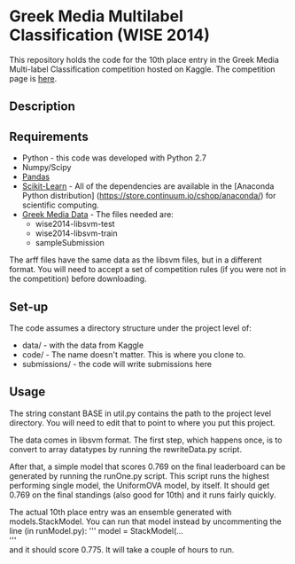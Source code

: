 # Greek Media Multilabel Classification (WISE 2014)
This repository holds the code for the 10th place entry in the 
Greek Media Multi-label Classification competition hosted on Kaggle.
The competition page is [here](https://www.kaggle.com/c/wise-2014).   
  
## Description


## Requirements
* Python - this code was developed with Python 2.7
* Numpy/Scipy
* [Pandas](http://pandas.pydata.org/)
* [Scikit-Learn](http://scikit-learn.org/stable/index.html) - 
All of the dependencies are available in the [Anaconda Python distribution]
(https://store.continuum.io/cshop/anaconda/) for scientific computing.
* [Greek Media Data](https://www.kaggle.com/c/wise-2014/data) - The files needed are: 
  * wise2014-libsvm-test
  * wise2014-libsvm-train
  * sampleSubmission

The arff files have the same data as the libsvm files, but in a different format.
You will need to accept a set of competition rules (if you were not in the competition) before 
downloading.

## Set-up
The code assumes a directory structure under the project level of:  

* data/ - with the data from Kaggle  
* code/ - The name doesn't matter. This is where you clone to. 
* submissions/ - the code will write submissions here 

## Usage
The string constant BASE in util.py contains the path to the project level directory.
You will need to edit that to point to where you put this project.   

The data comes in libsvm format. The first step, which happens once, 
is to convert to array datatypes by running the rewriteData.py script.   

After that, a simple model that scores 0.769 on the final leaderboard 
can be generated by running the runOne.py script. This script runs the highest 
performing single model, the UniformOVA model, by itself. It should get 0.769 on the
final standings (also good for 10th) and it runs fairly quickly.   

The actual 10th place entry was an ensemble generated with models.StackModel. 
You can run that model instead by uncommenting the line (in runModel.py):
'''
model = StackModel(...   
'''   
and it should score 0.775. It will take a couple of hours to run.


